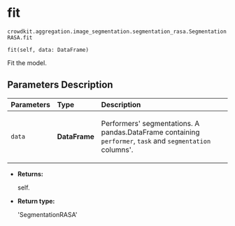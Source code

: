 # fit
`crowdkit.aggregation.image_segmentation.segmentation_rasa.SegmentationRASA.fit`

```
fit(self, data: DataFrame)
```

Fit the model.

## Parameters Description

| Parameters | Type | Description |
| :----------| :----| :-----------|
`data`|**DataFrame**|<p>Performers&#x27; segmentations. A pandas.DataFrame containing `performer`, `task` and `segmentation` columns&#x27;.</p>

* **Returns:**

  self.

* **Return type:**

  'SegmentationRASA'
